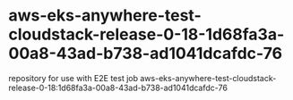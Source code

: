 # aws-eks-anywhere-test-cloudstack-release-0-18-1d68fa3a-00a8-43ad-b738-ad1041dcafdc-76
repository for use with E2E test job aws-eks-anywhere-test-cloudstack-release-0-18:1d68fa3a-00a8-43ad-b738-ad1041dcafdc-76
